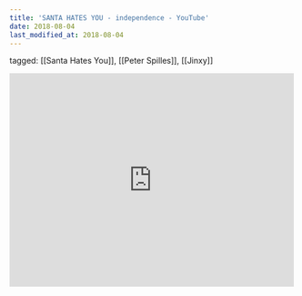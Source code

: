 ```yaml
---
title: 'SANTA HATES YOU - independence - YouTube'
date: 2018-08-04
last_modified_at: 2018-08-04
---
```

tagged: [[Santa Hates You]], [[Peter Spilles]], [[Jinxy]]
<iframe allow="accelerometer; autoplay; clipboard-write; encrypted-media; gyroscope; picture-in-picture" allowfullscreen="" frameborder="0" height="375" id="youtube_iframe" src="https://www.youtube.com/embed/EAy6Me2jVyQ?feature=oembed&amp;enablejsapi=1&amp;origin=https://safe.txmblr.com&amp;wmode=opaque" width="500"></iframe>